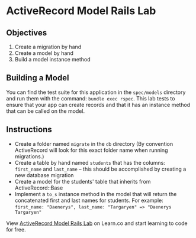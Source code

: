 # ActiveRecord Model Rails Lab

## Objectives

1. Create a migration by hand
2. Create a model by hand
3. Build a model instance method

## Building a Model

You can find the test suite for this application in the `spec/models` directory and run them with the command: `bundle exec rspec`. This lab tests to ensure that your app can create records and that it has an instance method that can be called on the model.

## Instructions

* Create a folder named `migrate` in the `db` directory (By convention ActiveRecord will look for this exact folder name when running migrations.)
* Create a table by hand named `students` that has the columns: `first_name` and `last_name` – this should be accomplished by creating a new database migration
* Create a model for the students' table that inherits from ActiveRecord::Base
* Implement a `to_s` instance method in the model that will return the concatenated first and last names for students. For example: `first_name: "Daenerys", last_name: "Targaryen" => "Daenerys Targaryen"`

<p data-visibility='hidden'>View <a href='https://learn.co/lessons/rails-activerecord-model-rails-lab' title='ActiveRecord Model Rails Lab'>ActiveRecord Model Rails Lab</a> on Learn.co and start learning to code for free.</p>
